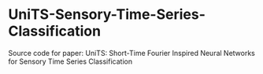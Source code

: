 # UniTS-Sensory-Time-Series-Classification
Source code for paper: UniTS: Short-Time Fourier Inspired Neural Networks for Sensory Time Series Classification
